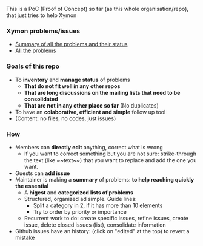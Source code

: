 This is a PoC (Proof of Concept) so far (as this whole organisation/repo), that just tries to help Xymon 

### Xymon problems/issues
- [Summary of all the problems and their status](https://github.com/xymon-monitoring/problem-solving/issues/1)
- [All the problems](https://github.com/xymon-monitoring/problem-solving/issues)

### Goals of this repo
- To **inventory** and **manage status** of problems
  -  **That do not fit well in any other repos**
  -  **That are long discussions on the mailing lists that need to be consolidated**
  -  **That are not in any other place so far** (No duplicates)
- To have an  **colaborative, efficient and simple** follow up tool
- (Content: no files, no codes, just issues)

### How
- Members can **directly edit** anything, correct what is wrong
  - If you want to correct something but you are not sure: strike-through the text (like \~\~text\~\~) that you want to replace and add the one you want.  
- Guests can **add issue** 
- Maintainer is making a **summary** of problems: **to help reaching quickly the essential** 
  - A **higest** and **categorized lists of problems** 
  - Structured, organized ad simple. Guide lines:
    - Split a category in 2, if it has more than 10 elements 
    - Try to order by priority or importance
  - Recurrent work to do: create specific issues, refine issues, create issue, delete closed issues (list), consolidate information
- Github issues have an history: (click on "edited" at the top) to revert a mistake 

 

